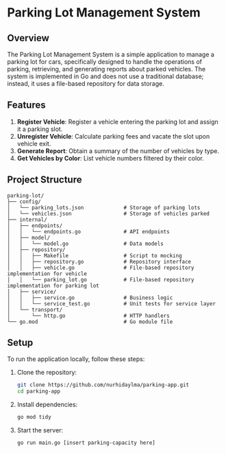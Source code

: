 # Parking Lot Management System
## Overview
The Parking Lot Management System is a simple application to manage a parking lot for cars, specifically designed to handle the operations of parking, retrieving, and generating reports about parked vehicles. The system is implemented in Go and does not use a traditional database; instead, it uses a file-based repository for data storage.

## Features
1. **Register Vehicle**: Register a vehicle entering the parking lot and assign it a parking slot.
2. **Unregister Vehicle**: Calculate parking fees and vacate the slot upon vehicle exit.
3. **Generate Report**: Obtain a summary of the number of vehicles by type.
4. **Get Vehicles by Color**: List vehicle numbers filtered by their color.

## Project Structure
```plaintext
parking-lot/
├── config/
│   └── parking_lots.json             # Storage of parking lots
│   └── vehicles.json                 # Storage of vehicles parked
├── internal/
│   ├── endpoints/
│   │   └── endpoints.go              # API endpoints
│   ├── model/
│   │   └── model.go                  # Data models
│   ├── repository/
│   │   ├── Makefile                  # Script to mocking
│   │   ├── repository.go             # Repository interface
│   │   ├── vehicle.go                # File-based repository implementation for vehicle 
│   │   └── parking_lot.go            # File-based repository implementation for parking lot
│   ├── service/
│   │   ├── service.go                # Business logic
│   │   └── service_test.go           # Unit tests for service layer
│   └── transport/
│       └── http.go                   # HTTP handlers      
└── go.mod                            # Go module file
```

## Setup

To run the application locally, follow these steps:

1. Clone the repository:

   ```bash
   git clone https://github.com/nurhidaylma/parking-app.git
   cd parking-app

2. Install dependencies:
   ```bash
   go mod tidy

3. Start the server:
   ```bash
   go run main.go [insert parking-capacity here]
